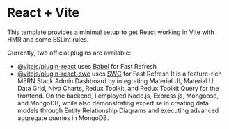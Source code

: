 # React + Vite

This template provides a minimal setup to get React working in Vite with HMR and some ESLint rules.

Currently, two official plugins are available:

- [@vitejs/plugin-react](https://github.com/vitejs/vite-plugin-react/blob/main/packages/plugin-react/README.md) uses [Babel](https://babeljs.io/) for Fast Refresh
- [@vitejs/plugin-react-swc](https://github.com/vitejs/vite-plugin-react-swc) uses [SWC](https://swc.rs/) for Fast Refresh
It is a feature-rich MERN Stack Admin Dashboard by integrating Material UI, Material UI Data Grid, Nivo Charts, Redux Toolkit, and Redux Toolkit Query for the frontend. On the backend, I employed Node.js, Express.js, Mongoose, and MongoDB, while also demonstrating expertise in creating data models through Entity Relationship Diagrams and executing advanced aggregate queries in MongoDB.
